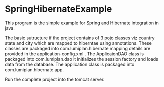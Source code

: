 # SpringHibernateExample

This program is the simple example for Spring and Hibernate integration in java.

The basic sutructure if the project contains of 3 pojo classes viz country state and city which are mapped to hiberntae using annotations.
These classes are packaged into com.lumiplan.hibernate mapping details are provided in the application-config.xml . 
The ApplicaionDAO class is packaged into com.lumiplan.dao it initializes the session factory and loads data from the database.
The application class is packaged into com.lumiplan.hibernate.app.

Run the complete project into the tomcat server.
